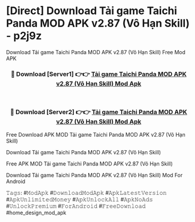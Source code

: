 # [Direct] Download Tải game Taichi Panda MOD APK v2.87 (Vô Hạn Skill) - p2j9z
Download Tải game Taichi Panda MOD APK v2.87 (Vô Hạn Skill) Free Mod APK

<div align="center">
<h3>🔴 Download [Server1] 👉👉 <a href="https://apk-comot.site?title=Tải_game_Taichi_Panda_MOD_APK_v2.87_(Vô_Hạn_Skill)">Tải game Taichi Panda MOD APK v2.87 (Vô Hạn Skill) Mod Apk</a></h3><br>

<h3>🔴 Download [Server2] 👉👉 <a href="https://apk-comot.site?title=Tải_game_Taichi_Panda_MOD_APK_v2.87_(Vô_Hạn_Skill)">Tải game Taichi Panda MOD APK v2.87 (Vô Hạn Skill) Mod Apk</a></h3>
</div>


Free Download APK MOD Tải game Taichi Panda MOD APK v2.87 (Vô Hạn Skill)

Download Tải game Taichi Panda MOD APK v2.87 (Vô Hạn Skill) 

Free APK MOD Tải game Taichi Panda MOD APK v2.87 (Vô Hạn Skill) 

Download Tải game Taichi Panda MOD APK v2.87 (Vô Hạn Skill) Mod For Android

𝚃𝚊𝚐𝚜: #𝙼𝚘𝚍𝙰𝚙𝚔 #𝙳𝚘𝚠𝚗𝚕𝚘𝚊𝚍𝙼𝚘𝚍𝙰𝚙𝚔 #𝙰𝚙𝚔𝙻𝚊𝚝𝚎𝚜𝚝𝚅𝚎𝚛𝚜𝚒𝚘𝚗 #𝙰𝚙𝚔𝚄𝚗𝚕𝚒𝚖𝚒𝚝𝚎𝚍𝙼𝚘𝚗𝚎𝚢 #𝙰𝚙𝚔𝚄𝚗𝚕𝚘𝚌𝚔𝙰𝚕𝚕 #𝙰𝚙𝚔𝙽𝚘𝙰𝚍𝚜 #𝚄𝚗𝚕𝚘𝚌𝚔𝙿𝚛𝚎𝚖𝚒𝚞𝚖 #𝙵𝚘𝚛𝙰𝚗𝚍𝚛𝚘𝚒𝚍 #𝙵𝚛𝚎𝚎𝙳𝚘𝚠𝚗𝚕𝚘𝚊𝚍 #home_design_mod_apk